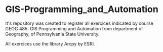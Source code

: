 # GIS-Programming_and_Automation

It's repository was created to register all exercices indicated by course
GEOG 485: GIS Programming and Automation from department of Geography,
of Pennsylvania State University.

All exercices use the library Arcpy by ESRI.
